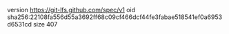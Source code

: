 version https://git-lfs.github.com/spec/v1
oid sha256:22108fa556d55a3692ff68c09cf466dcf44fe3fabae518541ef0a6953d6531cd
size 407
